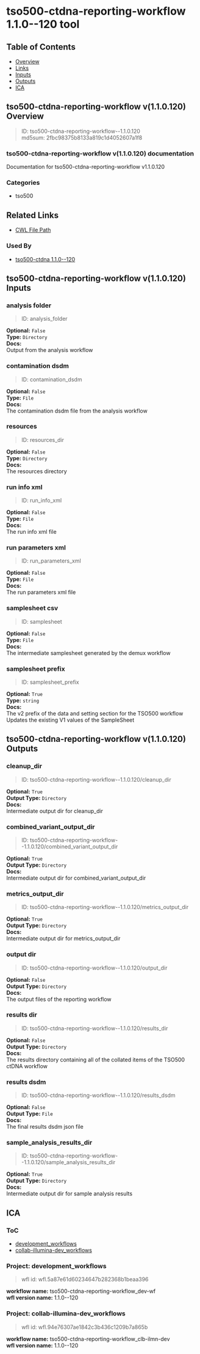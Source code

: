 
tso500-ctdna-reporting-workflow 1.1.0--120 tool
===============================================

## Table of Contents
  
- [Overview](#tso500-ctdna-reporting-workflow-v110120-overview)  
- [Links](#related-links)  
- [Inputs](#tso500-ctdna-reporting-workflow-v110120-inputs)  
- [Outputs](#tso500-ctdna-reporting-workflow-v110120-outputs)  
- [ICA](#ica)  


## tso500-ctdna-reporting-workflow v(1.1.0.120) Overview



  
> ID: tso500-ctdna-reporting-workflow--1.1.0.120  
> md5sum: 2fbc98375b8133a819c1d4052607a1f8

### tso500-ctdna-reporting-workflow v(1.1.0.120) documentation
  
Documentation for tso500-ctdna-reporting-workflow v1.1.0.120

### Categories
  
- tso500  


## Related Links
  
- [CWL File Path](../../../../../../tools/tso500-ctdna-reporting-workflow/1.1.0--120/tso500-ctdna-reporting-workflow__1.1.0--120.cwl)  


### Used By
  
- [tso500-ctdna 1.1.0--120](../../../workflows/tso500-ctdna/1.1.0--120/tso500-ctdna__1.1.0--120.md)  

  


## tso500-ctdna-reporting-workflow v(1.1.0.120) Inputs

### analysis folder



  
> ID: analysis_folder
  
**Optional:** `False`  
**Type:** `Directory`  
**Docs:**  
Output from the analysis workflow


### contamination dsdm



  
> ID: contamination_dsdm
  
**Optional:** `False`  
**Type:** `File`  
**Docs:**  
The contamination dsdm file from the analysis workflow


### resources



  
> ID: resources_dir
  
**Optional:** `False`  
**Type:** `Directory`  
**Docs:**  
The resources directory


### run info xml



  
> ID: run_info_xml
  
**Optional:** `False`  
**Type:** `File`  
**Docs:**  
The run info xml file


### run parameters xml



  
> ID: run_parameters_xml
  
**Optional:** `False`  
**Type:** `File`  
**Docs:**  
The run parameters xml file


### samplesheet csv



  
> ID: samplesheet
  
**Optional:** `False`  
**Type:** `File`  
**Docs:**  
The intermediate samplesheet generated by the demux workflow


### samplesheet prefix



  
> ID: samplesheet_prefix
  
**Optional:** `True`  
**Type:** `string`  
**Docs:**  
The v2 prefix of the data and setting section for the TSO500 workflow
Updates the existing V1 values of the SampleSheet

  


## tso500-ctdna-reporting-workflow v(1.1.0.120) Outputs

### cleanup_dir



  
> ID: tso500-ctdna-reporting-workflow--1.1.0.120/cleanup_dir  

  
**Optional:** `True`  
**Output Type:** `Directory`  
**Docs:**  
Intermediate output dir for cleanup_dir
  


### combined_variant_output_dir



  
> ID: tso500-ctdna-reporting-workflow--1.1.0.120/combined_variant_output_dir  

  
**Optional:** `True`  
**Output Type:** `Directory`  
**Docs:**  
Intermediate output dir for combined_variant_output_dir
  


### metrics_output_dir



  
> ID: tso500-ctdna-reporting-workflow--1.1.0.120/metrics_output_dir  

  
**Optional:** `True`  
**Output Type:** `Directory`  
**Docs:**  
Intermediate output dir for metrics_output_dir
  


### output dir



  
> ID: tso500-ctdna-reporting-workflow--1.1.0.120/output_dir  

  
**Optional:** `False`  
**Output Type:** `Directory`  
**Docs:**  
The output files of the reporting workflow
  


### results dir



  
> ID: tso500-ctdna-reporting-workflow--1.1.0.120/results_dir  

  
**Optional:** `False`  
**Output Type:** `Directory`  
**Docs:**  
The results directory containing all of the collated items of the TSO500 ctDNA workflow
  


### results dsdm



  
> ID: tso500-ctdna-reporting-workflow--1.1.0.120/results_dsdm  

  
**Optional:** `False`  
**Output Type:** `File`  
**Docs:**  
The final results dsdm json file
  


### sample_analysis_results_dir



  
> ID: tso500-ctdna-reporting-workflow--1.1.0.120/sample_analysis_results_dir  

  
**Optional:** `True`  
**Output Type:** `Directory`  
**Docs:**  
Intermediate output dir for sample analysis results
  

  


## ICA

### ToC
  
- [development_workflows](#project-development_workflows)  
- [collab-illumina-dev_workflows](#project-collab-illumina-dev_workflows)  


### Project: development_workflows


> wfl id: wfl.5a87e61d60234647b282368b1beaa396  

  
**workflow name:** tso500-ctdna-reporting-workflow_dev-wf  
**wfl version name:** 1.1.0--120  


### Project: collab-illumina-dev_workflows


> wfl id: wfl.94e76307ae1842c3b436c1209b7a865b  

  
**workflow name:** tso500-ctdna-reporting-workflow_clb-ilmn-dev  
**wfl version name:** 1.1.0--120  

  

